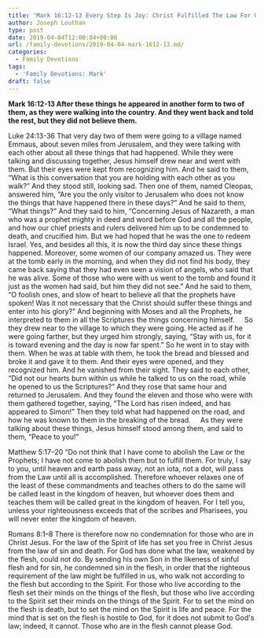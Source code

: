 ```yaml
---
title: 'Mark 16:12-13 Every Step Is Joy: Christ Fulfilled The Law For Us'
author: Joseph Louthan
type: post
date: 2019-04-04T12:00:04+00:00
url: /family-devotions/2019-04-04-mark-1612-13.md/
categories:
  - Family Devotions
tags:
  - 'Family Devotions: Mark'
draft: false
---
```


**Mark 16:12-13 After these things he appeared in another form to two of them, as they were walking into the country. And they went back and told the rest, but they did not believe them.**

Luke 24:13-36 That very day two of them were going to a village named Emmaus, about seven miles from Jerusalem, and they were talking with each other about all these things that had happened. While they were talking and discussing together, Jesus himself drew near and went with them. But their eyes were kept from recognizing him. And he said to them, “What is this conversation that you are holding with each other as you walk?” And they stood still, looking sad. Then one of them, named Cleopas, answered him, “Are you the only visitor to Jerusalem who does not know the things that have happened there in these days?” And he said to them, “What things?” And they said to him, “Concerning Jesus of Nazareth, a man who was a prophet mighty in deed and word before God and all the people, and how our chief priests and rulers delivered him up to be condemned to death, and crucified him. But we had hoped that he was the one to redeem Israel. Yes, and besides all this, it is now the third day since these things happened. Moreover, some women of our company amazed us. They were at the tomb early in the morning, and when they did not find his body, they came back saying that they had even seen a vision of angels, who said that he was alive. Some of those who were with us went to the tomb and found it just as the women had said, but him they did not see.” And he said to them, “O foolish ones, and slow of heart to believe all that the prophets have spoken! Was it not necessary that the Christ should suffer these things and enter into his glory?” And beginning with Moses and all the Prophets, he interpreted to them in all the Scriptures the things concerning himself.
    So they drew near to the village to which they were going. He acted as if he were going farther, but they urged him strongly, saying, “Stay with us, for it is toward evening and the day is now far spent.” So he went in to stay with them. When he was at table with them, he took the bread and blessed and broke it and gave it to them. And their eyes were opened, and they recognized him. And he vanished from their sight. They said to each other, “Did not our hearts burn within us while he talked to us on the road, while he opened to us the Scriptures?” And they rose that same hour and returned to Jerusalem. And they found the eleven and those who were with them gathered together, saying, “The Lord has risen indeed, and has appeared to Simon!” Then they told what had happened on the road, and how he was known to them in the breaking of the bread.
    As they were talking about these things, Jesus himself stood among them, and said to them, “Peace to you!”

Matthew 5:17–20 “Do not think that I have come to abolish the Law or the Prophets; I have not come to abolish them but to fulfill them. For truly, I say to you, until heaven and earth pass away, not an iota, not a dot, will pass from the Law until all is accomplished. Therefore whoever relaxes one of the least of these commandments and teaches others to do the same will be called least in the kingdom of heaven, but whoever does them and teaches them will be called great in the kingdom of heaven. For I tell you, unless your righteousness exceeds that of the scribes and Pharisees, you will never enter the kingdom of heaven.

Romans 8:1–8 There is therefore now no condemnation for those who are in Christ Jesus. For the law of the Spirit of life has set you free in Christ Jesus from the law of sin and death. For God has done what the law, weakened by the flesh, could not do. By sending his own Son in the likeness of sinful flesh and for sin, he condemned sin in the flesh, in order that the righteous requirement of the law might be fulfilled in us, who walk not according to the flesh but according to the Spirit. For those who live according to the flesh set their minds on the things of the flesh, but those who live according to the Spirit set their minds on the things of the Spirit. For to set the mind on the flesh is death, but to set the mind on the Spirit is life and peace. For the mind that is set on the flesh is hostile to God, for it does not submit to God's law; indeed, it cannot. Those who are in the flesh cannot please God.